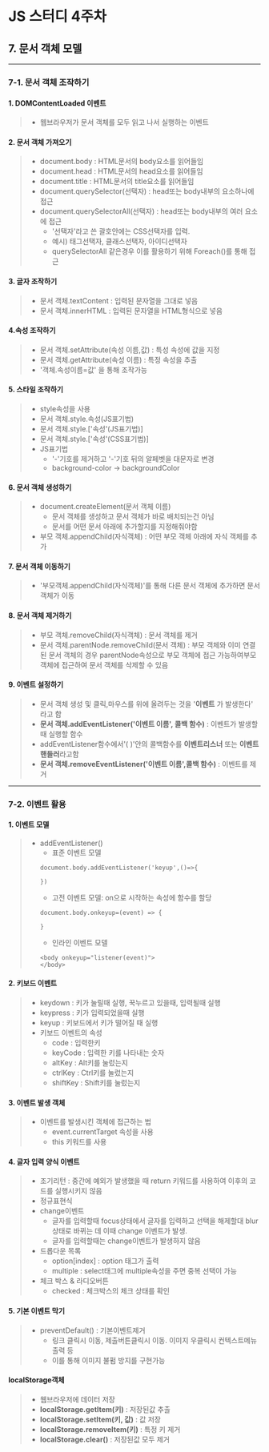 # JS 스터디 4주차
## 7. 문서 객체 모델
<hr/>

### 7-1. 문서 객체 조작하기
#### 1. DOMContentLoaded 이벤트
> * 웹브라우저가 문서 객체를 모두 읽고 나서 실행하는 이벤트

#### 2. 문서 객체 가져오기
> * document.body : HTML문서의 body요소를 읽어들임
> * document.head : HTML문서의 head요소를 읽어들임
> * document.title : HTML문서의 title요소를 읽어들임
> * document.querySelector(선택자) : head또는 body내부의 요소하나에 접근
> * document.querySelectorAll(선택자) : head또는 body내부의 여러 요소에 접근
>   * '선택자'라고 쓴 괄호안에는 CSS선택자를 입력.
>   * 예시) 태그선택자, 클래스선택자, 아이디선택자
>   * querySelectorAll 같은경우 이를 활용하기 위해 Foreach()를 통해 접근

#### 3. 글자 조작하기
> * 문서 객체.textContent : 입력된 문자열을 그대로 넣음
> * 문서 객체.innerHTML : 입력된 문자열을 HTML형식으로 넣음

#### 4.속성 조작하기
> * 문서 객체.setAttribute(속성 이름,값) : 특성 속성에 값을 지정
> * 문서 객체.getAttribute(속성 이름) : 특정 속성을 추출
> * '객체.속성이름=값' 을 통해 조작가능

#### 5. 스타일 조작하기
> * style속성을 사용
> * 문서 객체.style.속성(JS표기법)
> * 문서 객체.style.['속성'(JS표기법)]
> * 문서 객체.style.['속성'(CSS표기법)]
> * JS표기법
>   * '-'기호를 제거하고 '-'기호 뒤의 알페벳을 대문자로 변경
>   * background-color -> backgroundColor

#### 6. 문서 객체 생성하기
> * document.createElement(문서 객체 이름) 
>   * 문서 객체를 생성하고 문서 객체가 바로 배치되는건 아님
>   * 문서를 어떤 문서 아래에 추가할지를 지정해줘야함
> * 부모 객체.appendChild(자식객체) : 어떤 부모 객체 아래에 자식 객체를 추가

#### 7. 문서 객체 이동하기
> * '부모객체.appendChild(자식객체)'를 통해 다른 문서 객체에 추가하면 문서 객체가 이동

#### 8. 문서 객체 제거하기
> * 부모 객체.removeChild(자식객체) : 문서 객체를 제거
> *  문서 객체.parentNode.removeChild(문서 객체) : 부모 객체와 이미 연결된 문서 객체의 경우 parentNode속성으로 부모 객체에 접근 가능하여부모객체에 접근하여 문서 객체를 삭제할 수 있음

#### 9. 이벤트 설정하기
> * 문서 객체 생성 및 클릭,마우스를 위에 올려두는 것을 '**이벤트** 가 발생한다' 라고 함
> * **문서 객체.addEventListener('이벤트 이름', 콜백 함수)** : 이벤트가 발생할때 실행할 함수
> * addEventListener함수에서'( )'안의 콜백함수를 **이벤트리스너** 또는 **이벤트핸들러**라고함
> * **문서 객체.removeEventListener('이벤트 이름',콜백 함수)** : 이벤트를 제거
<hr/>

### 7-2. 이벤트 활용
#### 1. 이벤트 모델
> * addEventListener() 
>   * 표준 이벤트 모델
>   ```
>   document.body.addEventListener('keyup',()=>{
>    
>   })
>   ```
>   * 고전 이벤트 모델: on으로 시작하는 속성에 함수를 할당
>   ```
>   document.body.onkeyup=(event) => {
>    
>   }
>   ```
>   * 인라인 이벤트 모델
>   ```
>   <body onkeyup="listener(event)">
>   </body>
>   ```
#### 2. 키보드 이벤트
> * keydown : 키가 눌릴때 실행, 꾹누르고 있을때, 입력될때 실행
> * keypress : 키가 입력되었을때 실행
> * keyup : 키보드에서 키가 떨어질 때 실행
> * 키보드 이벤트의 속성
>   * code : 입력한키
>   * keyCode : 입력한 키를 나타내는 숫자
>   * altKey : Alt키를 눌렀는지
>   * ctrlKey : Ctrl키를 눌렀는지
>   * shiftKey : Shift키를 눌렀는지

#### 3. 이벤트 발생 객체
> * 이벤트를 발생시킨 객체에 접근하는 법
>   * event.currentTarget 속성을 사용
>   * this 키워드를 사용 

#### 4. 글자 입력 양식 이벤트
> * 조기리턴 : 중간에 예외가 발생했을 때 return 키워드를 사용하여 이후의 코드를 실행시키지 않음
> * 정규표현식
> * change이벤트  
>   * 글자를 입력할때 focus상태에서 글자를 입력하고 선택을 해제할대 blur상태로 바뀌는 데 이때 change 이벤트가 발생. 
>   * 글자를 입력할때는 change이벤트가 발생하지 않음
> * 드롭다운 목록
>   * option[index] : option 태그가 출력
>   * multiple : select태그에 multiple속성을 주면 중복 선택이 가능
> * 체크 박스 & 라디오버튼
>   * checked : 체크박스의 체크 상태를 확인

#### 5. 기본 이벤트 막기
> * preventDefault() : 기본이벤트제거
>   * 링크 클릭시 이동, 제출버튼클릭시 이동. 이미지 우클릭시 컨텍스트메뉴 출력 등
>   * 이를 통해 이미지 불펌 방지를 구현가능

#### localStorage객체
> * 웹브라우저에 데이터 저장
> * **localStorage.getItem(키)** : 저장된값 추출
> * **localStorage.setItem(키, 값)** : 값 저장
> * **localStorage.removeItem(키)** : 특정 키 제거
> * **localStorage.clear()** : 저장된값 모두 제거 